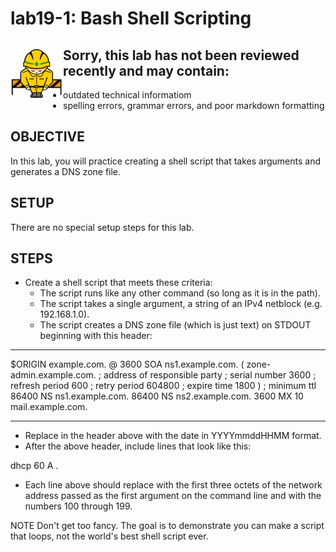 # lab19-1: Bash Shell Scripting
## <img align="left" src="../images/ConstructionSign.png">Sorry, this lab has not been reviewed recently and may contain:
  - outdated technical informatiom
  - spelling errors, grammar errors, and poor markdown formatting

## OBJECTIVE

In this lab, you will practice creating a shell script that takes arguments and
generates a DNS zone file.

## SETUP

There are no special setup steps for this lab.

## STEPS

- Create a shell script that meets these criteria:
  - The script runs like any other command (so long as it is in the path).
  - The script takes a single argument, a string of an IPv4 netblock (e.g.
    192.168.1.0).
  - The script creates a DNS zone file (which is just text) on STDOUT beginning
    with this header:
_______________________________________________________________________________
$ORIGIN example.com.
@                      3600 SOA   ns1.example.com. (
                              zone-admin.example.com.    ; address of responsible party
                              <DATE>                     ; serial number
                              3600                       ; refresh period
                              600                        ; retry period
                              604800                     ; expire time
                              1800                     ) ; minimum ttl
                      86400 NS    ns1.example.com.
                      86400 NS    ns2.example.com.
                       3600 MX    10 mail.example.com.
_______________________________________________________________________________

  - Replace <DATE> in the header above with the date in YYYYmmddHHMM format.
  - After the above header, include lines that look like this:

dhcp<HOST>    60 A    <PREFIX>.<HOST>

  - Each line above should replace <PREFIX> with the first three octets of the
    network address passed as the first argument on the command line and <HOST>
    with the numbers 100 through 199.

NOTE
Don't get too fancy.  The goal is to demonstrate you can make a script that
loops, not the world's best shell script ever.

